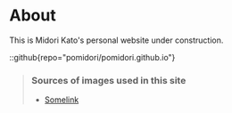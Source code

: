 # About
This is Midori Kato's personal website under construction.

::github{repo="pomidori/pomidori.github.io"}

> ### Sources of images used in this site
> - [Somelink](https://www.google.com/)
